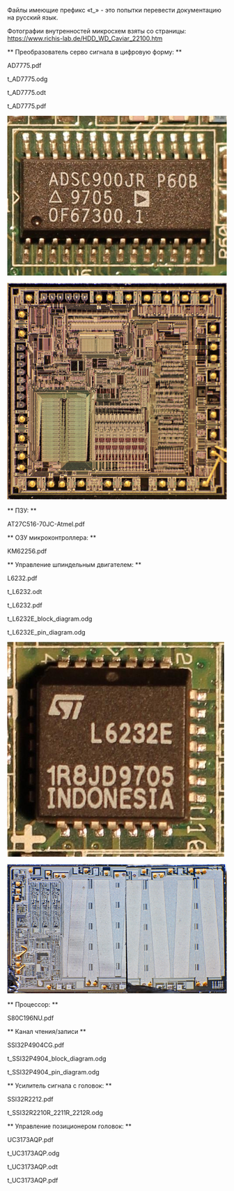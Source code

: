 Файлы имеющие префикс «t_» - это попытки перевести документацию на русский язык.

Фотографии внутренностей микросхем взяты со страницы: https://www.richis-lab.de/HDD_WD_Caviar_22100.htm

** Преобразователь серво сигнала в цифровую форму: **

AD7775.pdf

t_AD7775.odg

t_AD7775.odt

t_AD7775.pdf

![ADSC900](ADSC900.jpg)

![ADSC900_inside](ADSC900_inside.jpg)

** ПЗУ: **

AT27C516-70JC-Atmel.pdf

** ОЗУ микроконтроллера: **

KM62256.pdf

** Управление шпиндельным двигателем: **

L6232.pdf

t_L6232.odt

t_L6232.pdf

t_L6232E_block_diagram.odg

t_L6232E_pin_diagram.odg

![L6232E](L6232E.jpg)

![L6232E_inside](L6232E_inside.jpg)

** Процессор: **

S80C196NU.pdf

** Канал чтения/записи **

SSI32P4904CG.pdf

t_SSI32P4904_block_diagram.odg

t_SSI32P4904_pin_diagram.odg

** Усилитель сигнала с головок: **

SSI32R2212.pdf

t_SSI32R2210R_2211R_2212R.odg

** Управление позиционером головок: **

UC3173AQP.pdf

t_UC3173AQP.odg

t_UC3173AQP.odt

t_UC3173AQP.pdf
